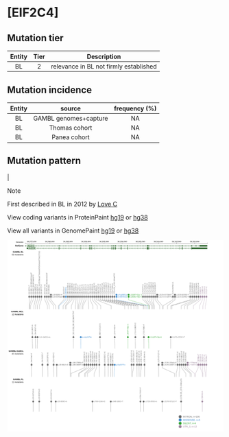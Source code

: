 # [EIF2C4]

## Mutation tier

|Entity|Tier|Description                           |
|:------:|:----:|--------------------------------------|
|BL    |2   |relevance in BL not firmly established|
## Mutation incidence

|Entity|source               |frequency (%)|
|:------:|:---------------------:|:-------------:|
|BL    |GAMBL genomes+capture|NA           |
|BL    |Thomas cohort        |NA           |
|BL    |Panea cohort         |NA           |

## Mutation pattern

|


> [!NOTE]
> First described in BL in 2012 by [Love C](https://pubmed.ncbi.nlm.nih.gov/23143597)


View coding variants in ProteinPaint [hg19](https://www.bcgsc.ca/downloads/morinlab/GAMBL/test/genes/EIF2C4_protein.html)  or [hg38](https://www.bcgsc.ca/downloads/morinlab/GAMBL/test/genes/EIF2C4_protein_hg38.html)

View all variants in GenomePaint [hg19](https://www.bcgsc.ca/downloads/morinlab/GAMBL/test/genes/EIF2C4.html)  or [hg38](https://www.bcgsc.ca/downloads/morinlab/GAMBL/test/genes/EIF2C4_hg38.html)

![image](images/proteinpaint/EIF2C4.svg)
